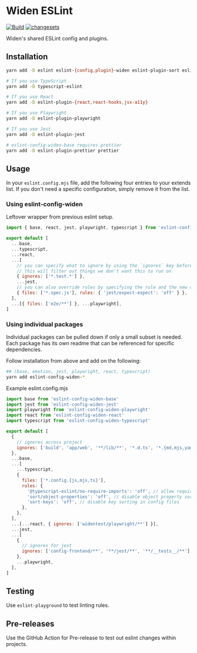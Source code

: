 # Widen ESLint

[![Build](https://github.com/Widen/eslint-config/actions/workflows/build.yml/badge.svg)](https://github.com/Widen/eslint-config/actions/workflows/build.yml)
[![changesets](https://img.shields.io/badge/maintained%20with-changesets-blue)](https://github.com/atlassian/changesets)

Widen's shared ESLint config and plugins.

## Installation

```bash
yarn add -D eslint eslint-{config,plugin}-widen eslint-plugin-sort eslint-plugin-sort-destructure-keys @babel/{core,eslint-parser}

# If you use TypeScript
yarn add -D typescript-eslint

# If you use React
yarn add -D eslint-plugin-{react,react-hooks,jsx-a11y}

# If you use Playwright
yarn add -D eslint-plugin-playwright

# If you use Jest
yarn add -D eslint-plugin-jest

# eslint-config-widen-base requires prettier
yarn add -D eslint-plugin-prettier prettier
```

## Usage

In your `eslint.config.mjs` file, add the following four entries to your extends
list. If you don't need a specific configuration, simply remove it from the
list.

### Using eslint-config-widen

Leftover wrapper from previous eslint setup.

```js
import { base, react, jest, playwright, typescript } from 'eslint-config-widen'

export default [
  ...base,
  ...typescript,
  ...react,
  ...[
    // you can specify what to ignore by using the `ignores` key before any other rule
    // this will filter out things we don't want this to run on
    { ignores: ['*.test.*'] },
    ...jest,
    // you can also override rules by specifying the rule and the new value
    { files: ['*.spec.js'], rules: { 'jest/expect-expect': 'off' } },
  ],
  ...[{ files: ['e2e/**'] }, ...playwright],
]
```

### Using individual packages

Individual packages can be pulled down if only a small subset is needed. Each
package has its own readme that can be referenced for specific dependencies.

Follow installation from above and add on the following:

```bash
## (base, emotion, jest, playwright, react, typescript)
yarn add eslint-config-widen-*
```

Example eslint.config.mjs

```js
import base from 'eslint-config-widen-base'
import jest from 'eslint-config-widen-jest'
import playwright from 'eslint-config-widen-playwright'
import react from 'eslint-config-widen-react'
import typescript from 'eslint-config-widen-typescript'

export default [
  {
    // ignores across project
    ignores: ['build', 'app/web', '**/lib/**', '*.d.ts', '*.{md,mjs,yaml,yml}'],
  },
  ...base,
  ...[
    ...typescript,
    {
      files: ['*.config.{js,mjs,ts}'],
      rules: {
        '@typescript-eslint/no-require-imports': 'off', // allow require in config files, such as webpack.config.js
        'sort/object-properties': 'off', // disable object property sorting in config files
        'sort-keys': 'off', // disable key sorting in config files
      },
    },
  ],
  ...[...react, { ignores: ['widentest/playwright/**'] }],
  ...jest,
  ...[
    {
      // ignores for jest
      ignores: ['config-frontend/**', '**/jest/**', '**/__tests__/**'],
    },
    ...playwright,
  ],
]
```

## Testing

Use `eslint-playground` to test linting rules.

## Pre-releases

Use the GitHub Action for Pre-release to test out eslint changes within
projects.
